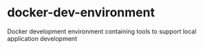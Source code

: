 # docker-dev-environment
Docker development environment containing tools to support local application development
